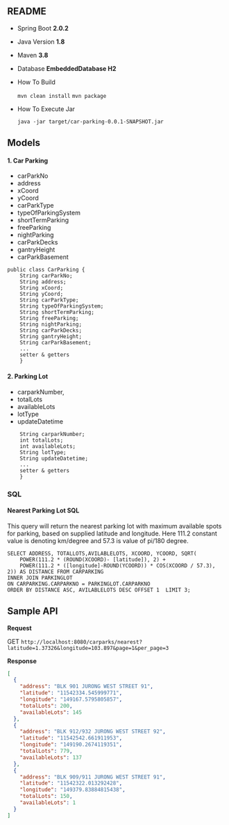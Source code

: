 ## README

* Spring Boot
  **2.0.2**
* Java Version
  **1.8**
* Maven
  **3.8**
* Database
  **EmbeddedDatabase H2**

* How To Build

  `mvn clean install`
  `mvn package`

* How To Execute Jar

  `java -jar target/car-parking-0.0.1-SNAPSHOT.jar`

## Models

#### 1. Car Parking
- carParkNo
- address
- xCoord
- yCoord
- carParkType
- typeOfParkingSystem
- shortTermParking
- freeParking
- nightParking
- carParkDecks
- gantryHeight
- carParkBasement

```
public class CarParking {
    String carParkNo;
    String address;
    String xCoord;
    String yCoord;
    String carParkType;
    String typeOfParkingSystem;
    String shortTermParking;
    String freeParking;
    String nightParking;
    String carParkDecks;
    String gantryHeight;
    String carParkBasement;
    ...
    setter & getters
    }
```

#### 2. Parking Lot

- carparkNumber,
- totalLots
- availableLots
- lotType
- updateDatetime

```public class ParkingLot {
    String carparkNumber;
    int totalLots;
    int availableLots;
    String lotType;
    String updateDatetime;
    ...
    setter & getters
    }
````
### SQL

#### Nearest Parking Lot SQL
This query will return the nearest parking lot with maximum available spots for parking, based on supplied latitude and longitude.
Here 111.2 constant value is denoting km/degree and 57.3 is value of pi/180 degree.
```
SELECT ADDRESS, TOTALLOTS,AVILABLELOTS, XCOORD, YCOORD, SQRT(
    POWER(111.2 * (ROUND(XCOORD)- [latitude]), 2) +
    POWER(111.2 * ([longitude]-ROUND(YCOORD)) * COS(XCOORD / 57.3), 2)) AS DISTANCE FROM CARPARKING 
INNER JOIN PARKINGLOT
ON CARPARKING.CARPARKNO = PARKINGLOT.CARPARKNO
ORDER BY DISTANCE ASC, AVILABLELOTS DESC OFFSET 1  LIMIT 3;
```

## Sample API
**Request**

GET `http://localhost:8080/carparks/nearest?latitude=1.37326&longitude=103.897&page=1&per_page=3`

**Response**
```json
[
  {
    "address": "BLK 901 JURONG WEST STREET 91",
    "latitude": "11542334.545999771",
    "longitude": "149167.5795805857",
    "totalLots": 200,
    "availableLots": 145
  },
  {
    "address": "BLK 912/932 JURONG WEST STREET 92",
    "latitude": "11542542.661911953",
    "longitude": "149190.2674119351",
    "totalLots": 779,
    "availableLots": 137
  },
  {
    "address": "BLK 909/911 JURONG WEST STREET 91",
    "latitude": "11542322.013292428",
    "longitude": "149379.83884815438",
    "totalLots": 150,
    "availableLots": 1
  }
]
```


